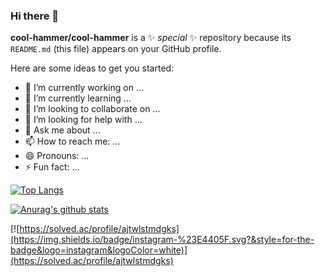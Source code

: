### Hi there 👋

**cool-hammer/cool-hammer** is a ✨ _special_ ✨ repository because its `README.md` (this file) appears on your GitHub profile.

Here are some ideas to get you started:

- 🔭 I’m currently working on ...
- 🌱 I’m currently learning ...
- 👯 I’m looking to collaborate on ...
- 🤔 I’m looking for help with ...
- 💬 Ask me about ...
- 📫 How to reach me: ...
- 😄 Pronouns: ...
- ⚡ Fun fact: ...

[![Top Langs](https://github-readme-stats.vercel.app/api/top-langs/?username=cool-hammer)](https://github.com/anuraghazra/github-readme-stats)

[![Anurag's github stats](https://github-readme-stats.vercel.app/api?username=cool-hammer&count_private=true&show_icons=true)](https://github.com/anuraghazra/github-readme-stats)

[![https://solved.ac/profile/ajtwlstmdgks](https://img.shields.io/badge/instagram-%23E4405F.svg?&style=for-the-badge&logo=instagram&logoColor=white)](https://solved.ac/profile/ajtwlstmdgks)
